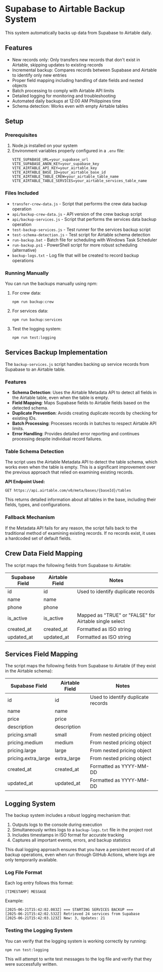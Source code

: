 # Supabase to Airtable Backup System

This system automatically backs up data from Supabase to Airtable daily.

## Features

- New records only: Only transfers new records that don't exist in Airtable, skipping updates to existing records
- Incremental backup: Compares records between Supabase and Airtable to identify only new entries
- Proper field mapping including handling of date fields and nested objects
- Batch processing to comply with Airtable API limits
- Detailed logging for monitoring and troubleshooting
- Automated daily backups at 12:00 AM Philippines time
- Schema detection: Works even with empty Airtable tables

## Setup

### Prerequisites

1. Node.js installed on your system
2. Environment variables properly configured in a `.env` file:
   ```   
   VITE_SUPABASE_URL=your_supabase_url
   VITE_SUPABASE_ANON_KEY=your_supabase_key
   VITE_AIRTABLE_API_KEY=your_airtable_key
   VITE_AIRTABLE_BASE_ID=your_airtable_base_id
   VITE_AIRTABLE_TABLE_CREW=your_airtable_table_name
   VITE_AIRTABLE_TABLE_SERVICES=your_airtable_services_table_name
   ```

### Files Included

- `transfer-crew-data.js` - Script that performs the crew data backup operation
- `api/backup-crew-data.js` - API version of the crew backup script
- `api/backup-services.js` - Script that performs the services data backup operation
- `test-backup-services.js` - Test runner for the services backup script
- `test-schema-detection.js` - Test script for Airtable schema detection
- `run-backup.bat` - Batch file for scheduling with Windows Task Scheduler
- `run-backup.ps1` - PowerShell script for more robust scheduling (alternative)
- `backup-logs.txt` - Log file that will be created to record backup operations

### Running Manually

You can run the backups manually using npm:

1. For crew data:
   ```
   npm run backup:crew
   ```

2. For services data:
   ```
   npm run backup:services
   ```

3. Test the logging system:
   ```
   npm run test:logging
   ```

## Services Backup Implementation

The `backup-services.js` script handles backing up service records from Supabase to an Airtable table.

### Features

- **Schema Detection**: Uses the Airtable Metadata API to detect all fields in the Airtable table, even when the table is empty.
- **Field Mapping**: Maps Supabase fields to Airtable fields based on the detected schema.
- **Duplicate Prevention**: Avoids creating duplicate records by checking for existing IDs.
- **Batch Processing**: Processes records in batches to respect Airtable API limits.
- **Error Handling**: Provides detailed error reporting and continues processing despite individual record failures.

### Table Schema Detection

The script uses the Airtable Metadata API to detect the table schema, which works even when the table is empty. This is a significant improvement over the previous approach that relied on examining existing records.

**API Endpoint Used:**
```
GET https://api.airtable.com/v0/meta/bases/{baseId}/tables
```

This returns detailed information about all tables in the base, including their fields, types, and configurations.

### Fallback Mechanism

If the Metadata API fails for any reason, the script falls back to the traditional method of examining existing records. If no records exist, it uses a hardcoded set of default fields.

## Crew Data Field Mapping

The script maps the following fields from Supabase to Airtable:

| Supabase Field | Airtable Field | Notes |
|---------------|---------------|-------|
| id | id | Used to identify duplicate records |
| name | name | |
| phone | phone | |
| is_active | is_active | Mapped as "TRUE" or "FALSE" for Airtable single select |
| created_at | created_at | Formatted as ISO string |
| updated_at | updated_at | Formatted as ISO string |

## Services Field Mapping

The script maps the following fields from Supabase to Airtable (if they exist in the Airtable schema):

| Supabase Field | Airtable Field | Notes |
|---------------|---------------|-------|
| id | id | Used to identify duplicate records |
| name | name | |
| price | price | |
| description | description | |
| pricing.small | small | From nested pricing object |
| pricing.medium | medium | From nested pricing object |
| pricing.large | large | From nested pricing object |
| pricing.extra_large | extra_large | From nested pricing object |
| created_at | created_at | Formatted as YYYY-MM-DD |
| updated_at | updated_at | Formatted as YYYY-MM-DD |

## Logging System

The backup system includes a robust logging mechanism that:

1. Outputs logs to the console during execution
2. Simultaneously writes logs to a `backup-logs.txt` file in the project root
3. Includes timestamps in ISO format for accurate tracking
4. Captures all important events, errors, and backup statistics

This dual logging approach ensures that you have a persistent record of all backup operations, even when run through GitHub Actions, where logs are only temporarily available.

### Log File Format

Each log entry follows this format:

```
[TIMESTAMP] MESSAGE
```

Example:
```
[2025-06-21T15:42:02.083Z] === STARTING SERVICES BACKUP ===
[2025-06-21T15:42:02.532Z] Retrieved 24 services from Supabase
[2025-06-21T15:42:03.123Z] New: 3, Updates: 21
```

### Testing the Logging System

You can verify that the logging system is working correctly by running:

```
npm run test:logging
```

This will attempt to write test messages to the log file and verify that they were successfully written.
